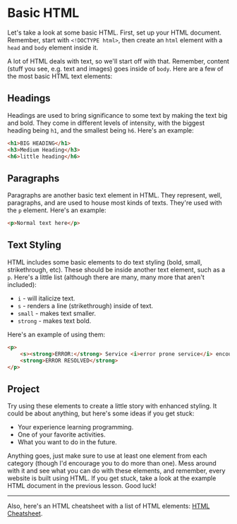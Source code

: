 # Basic HTML

Let's take a look at some basic HTML. First, set up your HTML document. Remember, start with `<!DOCTYPE html>`, then create an `html` element with a `head` and `body` element inside it.

A lot of HTML deals with text, so we'll start off with that. Remember, content (stuff you see, e.g. text and images) goes inside of `body`. Here are a few of the most basic HTML text elements:

## Headings

Headings are used to bring significance to some text by making the text big and bold. They come in different levels of intensity, with the biggest heading being `h1`, and the smallest being `h6`. Here's an example:

```html
<h1>BIG HEADING</h1>
<h3>Medium Heading</h3>
<h6>little heading</h6>
```

## Paragraphs

Paragraphs are another basic text element in HTML. They represent, well, paragraphs, and are used to house most kinds of texts. They're used with the `p` element. Here's an example:

```html
<p>Normal text here</p>
```

## Text Styling

HTML includes some basic elements to do text styling (bold, small, strikethrough, etc). These should be inside another text element, such as a `p`. Here's a little list (although there are many, many more that aren't included):

-   `i` - will italicize text.
-   `s` - renders a line (strikethrough) inside of text.
-   `small` - makes text smaller.
-   `strong` - makes text bold.

Here's an example of using them:

```html
<p>
    <s><strong>ERROR:</strong> Service <i>error prone service</i> encountered an error.</s>
    <strong>ERROR RESOLVED</strong>
</p>
```

## Project

Try using these elements to create a little story with enhanced styling. It could be about anything, but here's some ideas if you get stuck:

-   Your experience learning programming.
-   One of your favorite activities.
-   What you want to do in the future.

Anything goes, just make sure to use at least one element from each category (though I'd encourage you to do more than one). Mess around with it and see what you can do with these elements, and remember, every website is built using HTML. If you get stuck, take a look at the example HTML document in the previous lesson. Good luck!

---

Also, here's an HTML cheatsheet with a list of HTML elements: [HTML Cheatsheet](https://developer.mozilla.org/en-US/docs/Web/HTML/Element).
